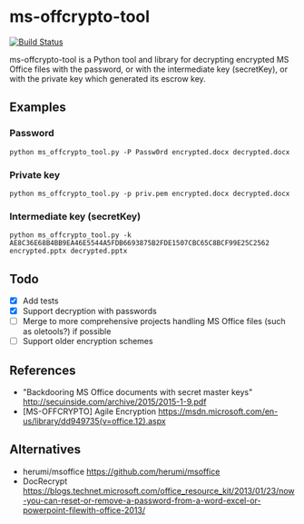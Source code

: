 # ms-offcrypto-tool

[![Build Status](https://travis-ci.org/nolze/ms-offcrypto-tool.svg?branch=master)](https://travis-ci.org/nolze/ms-offcrypto-tool)

ms-offcrypto-tool is a Python tool and library for decrypting encrypted MS Office files with the password, or with the intermediate key (secretKey), or with the private key which generated its escrow key.

## Examples

### Password

~~~
python ms_offcrypto_tool.py -P Passw0rd encrypted.docx decrypted.docx
~~~

### Private key

~~~
python ms_offcrypto_tool.py -p priv.pem encrypted.docx decrypted.docx
~~~

### Intermediate key (secretKey)

~~~
python ms_offcrypto_tool.py -k AE8C36E68B4BB9EA46E5544A5FDB6693875B2FDE1507CBC65C8BCF99E25C2562 encrypted.pptx decrypted.pptx
~~~

## Todo

* [x] Add tests
* [x] Support decryption with passwords
* [ ] Merge to more comprehensive projects handling MS Office files (such as oletools?) if possible
* [ ] Support older encryption schemes

## References

* "Backdooring MS Office documents with secret master keys" <http://secuinside.com/archive/2015/2015-1-9.pdf>
* [MS-OFFCRYPTO] Agile Encryption <https://msdn.microsoft.com/en-us/library/dd949735(v=office.12).aspx>

## Alternatives

* herumi/msoffice <https://github.com/herumi/msoffice>
* DocRecrypt <https://blogs.technet.microsoft.com/office_resource_kit/2013/01/23/now-you-can-reset-or-remove-a-password-from-a-word-excel-or-powerpoint-filewith-office-2013/>
